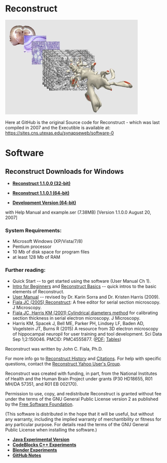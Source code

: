 # Reconstruct

![Reconstruct Logo](experiments/documents/github/brainto3d.jpg?raw=true "Reconstruct Logo")

Here at GitHub is the original Source code for Reconstruct - which was last compiled in 2007 and the 
Executible is available at: https://sites.cns.utexas.edu/synapseweb/software-0

# Software

## Reconstruct Downloads for Windows

* **[Reconstruct 1.1.0.0 (32-bit)](https://sites.cns.utexas.edu/sites/default/files/synapseweb/files/recon1100ex.exe)**

* **[Reconstruct 1.1.0.1 (64-bit)](https://sites.cns.utexas.edu/sites/default/files/synapseweb/files/recon1101win64.exe)**

* **[Development Version (64-bit)](https://github.com/SynapseWeb/Reconstruct/blob/master/source/Reconstruct.exe)**


with Help Manual and example.ser (7.38MB) 
[Version 1.1.0.0 August 20, 2007]               
    

### System Requirements:
* Microsoft Windows (XP/Vista/7/8)
* Pentium processor
* 10 Mb of disk space for program files
* at least 128 Mb of RAM

### Further reading:
* Quick Start -- to get started using the software (User Manual Ch 1).
* [Intro for Beginners](https://sites.cns.utexas.edu/sites/default/files/synapseweb/files/reconstruct_intro_for_beginners_parker_2017.pdf) and [Reconstruct Basics](https://sites.cns.utexas.edu/sites/default/files/synapseweb/files/reconstruct_basics_parker_2017.pdf) -- quick intros to the basic elements of Reconstruct.
* [User Manual](https://sites.cns.utexas.edu/sites/default/files/synapseweb/files/reconstructusermanualv1.1.0.0.pdf) -- revised by Dr. Karin Sorra and Dr. Kristen Harris (2009).
* [Fiala JC (2005) Reconstruct](https://sites.cns.utexas.edu/sites/default/files/synapseweb/files/2005_j_microscopy_fiala_reconstruct.pdf): A free editor for serial section microscopy. J Microscopy.
* [Fiala JC, Harris KM (2001) Cylindrical diameters method](https://sites.cns.utexas.edu/sites/default/files/synapseweb/files/2001_j_microscopy_fiala_harris_cylindrical_diameters_method.pdf) for calibrating section thickness in serial electron microscopy. J Microscopy.
* Harris KM, Spacek J, Bell ME, Parker PH, Lindsey LF, Baden AD, Vogelstein JT, Burns R (2015) A resource from 3D electron microscopy of hippocampal neuropil for user training and tool development. Sci Data Sep 1;2:150046. PMCID: PMC4555877. ([PDF](https://sites.cns.utexas.edu/sites/default/files/synapseweb/files/2015_sci_data_harris_burns_a_resource_from_3dem.pdf); [Tables](http://www.nature.com/articles/sdata201546/fig_tab)) 

Reconstruct was written by John C. Fiala, Ph.D. 

For more info go to [Reconstruct History](https://sites.cns.utexas.edu/synapseweb/reconstruct-history) and [Citations](https://sites.cns.utexas.edu/synapseweb/citations). 
For help with specific questions, contact the [Reconstruct Yahoo User's Group](https://groups.yahoo.com/neo/groups/reconstruct_users/info).

Reconstruct was created with funding, in part, from the National Institutes of Health and the Human Brain Project under grants (P30 HD18655, R01 MH/DA 57351, and R01 EB 002170).

Permission to use, copy, and redistribute Reconstruct is granted without fee under the terms of the GNU General Public License version 2 as published by the [Free Software Foundation](http://www.gnu.org/). 

(This software is distributed in the hope that it will be useful, but without any warranty, including the implied warranty of merchantibility or fitness for any particular purpose. For details read the terms of the GNU General Public License when installing the software.)

* **[Java Experimental Version](experiments/java)**
* **[CodeBlocks C++ Experiments](experiments/codeblocks)**
* **[Blender Experiments](experiments/blender)**
* **[GitHub Notes](experiments/documents/github)**
